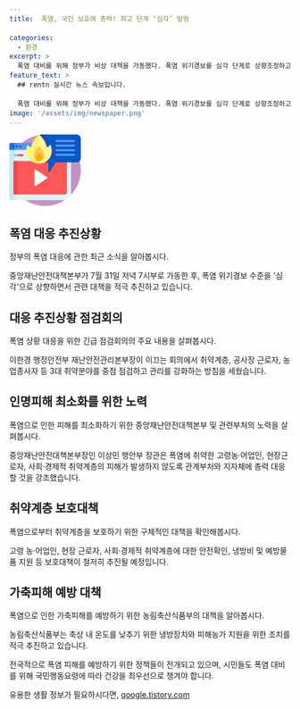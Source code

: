 ```yaml
---
title:  폭염, 국민 보호에 총력! 최고 단계 ‘심각’ 발령

categories:
  - 환경
excerpt: >
  폭염 대비를 위해 정부가 비상 대책을 가동했다. 폭염 위기경보를 심각 단계로 상향조정하고, 취약계층 및 공사장 근로자 등을 중점 관리 대상으로 지정했다. 폭염으로 인한 온열 질환자 발생과 사망자가 증가하면서 중대본이 가동되고, 관련 부처가 총력을 기울일 계획이다. 이를 위해 고령 농·어업인, 현장 근로자, 사회·경제적 취약계층의 안전확인과 지원을 강화하며, 농축수산물 등에도 대비책을 마련 중이다. 만약 폭염으로 인한 피해가 발생한다면, 정부는 적극적으로 지원할 예정이다.
feature_text: >
  ## rentn 실시간 뉴스 속보입니다.

  폭염 대비를 위해 정부가 비상 대책을 가동했다. 폭염 위기경보를 심각 단계로 상향조정하고, 취약계층 및 공사장 근로자 등을 중점 관리 대상으로 지정했다. 폭염으로 인한 온열 질환자 발생과 사망자가 증가하면서 중대본이 가동되고, 관련 부처가 총력을 기울일 계획이다. 이를 위해 고령 농·어업인, 현장 근로자, 사회·경제적 취약계층의 안전확인과 지원을 강화하며, 농축수산물 등에도 대비책을 마련 중이다. 만약 폭염으로 인한 피해가 발생한다면, 정부는 적극적으로 지원할 예정이다.
image: '/assets/img/newspaper.png'
---
```


<p><img src="/assets/img/news.png" alt="rentncar 속보" /></p>

<h2 data-ke-size="size26">폭염 대응 추진상황</h2>

<p data-ke-size="size16">정부의 폭염 대응에 관한 최근 소식을 알아봅시다.</p>

<p>중앙재난안전대책본부가 7월 31일 저녁 7시부로 가동한 후, 폭염 위기경보 수준을 '심각'으로 상향하면서 관련 대책을 적극 추진하고 있습니다.</p>

<h2 data-ke-size="size26">대응 추진상황 점검회의</h2>

<p data-ke-size="size16">폭염 상황 대응을 위한 긴급 점검회의의 주요 내용을 살펴봅시다.</p>

<p>이한경 행정안전부 재난안전관리본부장이 이끄는 회의에서 취약계층, 공사장 근로자, 농업종사자 등 3대 취약분야를 중점 점검하고 관리를 강화하는 방침을 세웠습니다.</p>

<h2 data-ke-size="size26">인명피해 최소화를 위한 노력</h2>

<p data-ke-size="size16">폭염으로 인한 피해를 최소화하기 위한 중앙재난안전대책본부 및 관련부처의 노력을 살펴봅시다.</p>

<p>중앙재난안전대책본부장인 이상민 행안부 장관은 폭염에 취약한 고령농·어업인, 현장근로자, 사회·경제적 취약계층의 피해가 발생하지 않도록 관계부처와 지자체에 총력 대응할 것을 강조했습니다.</p>

<h2 data-ke-size="size26">취약계층 보호대책</h2>

<p data-ke-size="size16">폭염으로부터 취약계층을 보호하기 위한 구체적인 대책을 확인해봅시다.</p>

<p>고령 농·어업인, 현장 근로자, 사회·경제적 취약계층에 대한 안전확인, 냉방비 및 예방물품 지원 등 보호대책이 철저히 추진될 예정입니다.</p>

<h2 data-ke-size="size26">가축피해 예방 대책</h2>

<p data-ke-size="size16">폭염으로 인한 가축피해를 예방하기 위한 농림축산식품부의 대책을 알아봅시다.</p>

<p>농림축산식품부는 축상 내 온도를 낮추기 위한 냉방장치와 피해농가 지원을 위한 조치를 적극 추진하고 있습니다.</p>

<p>전국적으로 폭염 피해를 예방하기 위한 정책들이 전개되고 있으며, 시민들도 폭염 대비를 위해 국민행동요령에 따라 건강을 최우선으로 챙겨야 합니다.</p>
유용한 생활 정보가 필요하시다면, <a href="https://qoogle.tistory.com" rel="dofollow">qoogle.tistory.com</a>



